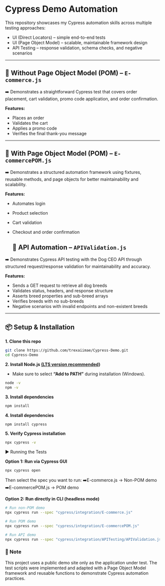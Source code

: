 # Cypress Demo Automation  

This repository showcases my Cypress automation skills across multiple testing approaches:

- UI (Direct Locators) – simple end-to-end tests  
- UI (Page Object Model) – scalable, maintainable framework design  
- API Testing – response validation, schema checks, and negative scenarios  


---

## 🔹 Without Page Object Model (POM) – `E-commerce.js`  
➡️ Demonstrates a straightforward Cypress test that covers order placement, cart validation, promo code application, and order confirmation. 

**Features:**  
- Places an order  
- Validates the cart  
- Applies a promo code  
- Verifies the final thank-you message

---

## 🔹 With Page Object Model (POM) – `E-commercePOM.js`  
➡️ Demonstrates a structured automation framework using fixtures, reusable methods, and page objects for better maintainability and scalability. 

**Features:**  
- Automates login  
- Product selection  
- Cart validation  
- Checkout and order confirmation

  ## 🔹 API Automation – `APIValidation.js`  
➡️ Demonstrates Cypress API testing with the Dog CEO API through structured request/response validation for maintainability and accuracy.

**Features:**  
- Sends a GET request to retrieve all dog breeds
- Validates status, headers, and response structure
- Asserts breed properties and sub-breed arrays
- Verifies breeds with no sub-breeds
- Negative scenarios with invalid endpoints and non-existent breeds



---

## 📦 Setup & Installation  

**1. Clone this repo**  
```bash
git clone https://github.com/trexaiimae/Cypress-Demo.git
cd Cypress-Demo
```
**2. Install Node.js [(LTS version recommended]([url](https://nodejs.org/en)))**  
- Make sure to select **“Add to PATH”** during installation (Windows). 
```bash
node -v
npm -v
```

**3. Install dependencies**  
```bash
npm install
```
**4. Install dependencies**  
```bash
npm install cypress
```

**5. Verify Cypress installation**  
```bash
npx cypress -v
```

▶️ Running the Tests

**Option 1: Run via Cypress GUI**  
```bash
npx cypress open
```
Then select the spec you want to run:
➡️E-commerce.js → Non-POM demo
➡️E-commercePOM.js → POM demo


**Option 2: Run directly in CLI (headless mode)**  
```bash
# Run non-POM demo
npx cypress run --spec "cypress/integration/E-commerce.js"

# Run POM demo
npx cypress run --spec "cypress/integration/E-commercePOM.js"

# Run API demo
npx cypress run --spec "cypress/integration/APITesting/APIValidation.js"

```

### 📌 Note  
This project uses a public demo site only as the application under test.
The test scripts were implemented and adapted with a Page Object Model framework and reusable functions to demonstrate Cypress automation practices.

